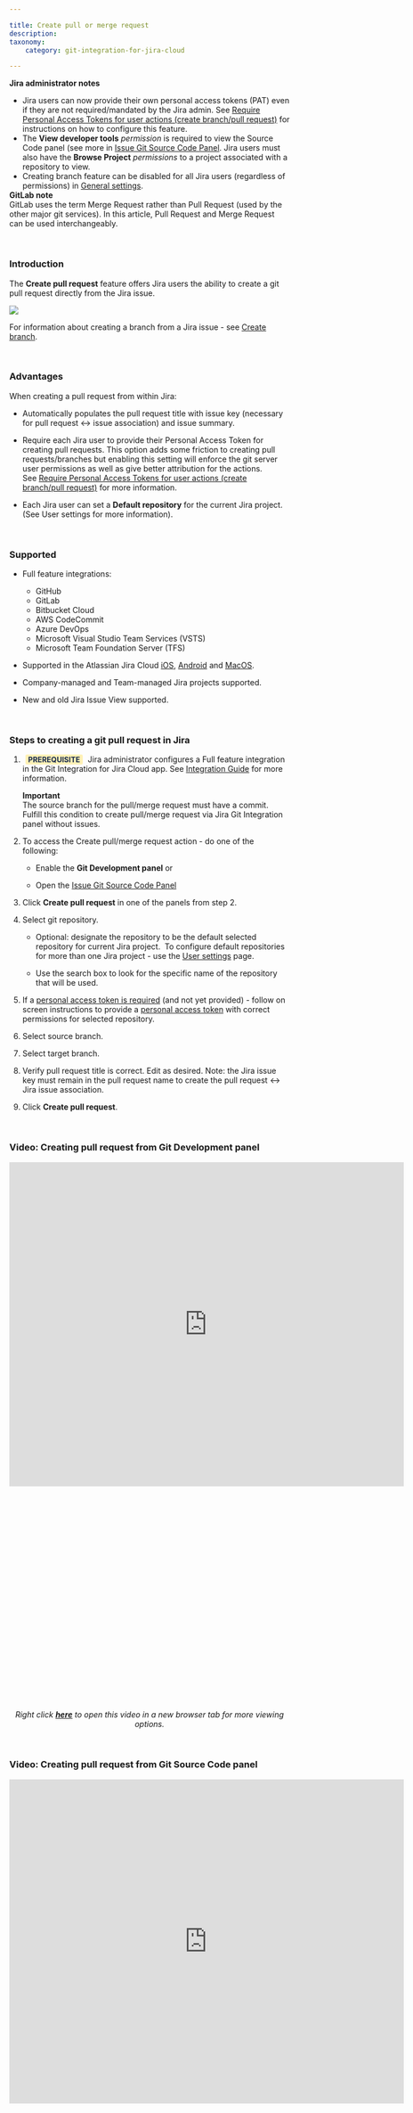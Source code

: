 ```yaml
---

title: Create pull or merge request
description:
taxonomy:
    category: git-integration-for-jira-cloud

---
```


<!-- FEATURES -->

<div class="bbb-callout bbb--info">
    <div class="irow">
    <div class="ilogobox">
        <span class="logoimg"></span>
    </div>
    <div class="imsgbox">
        <b>Jira administrator notes</b><br>
        <ul style='margin-bottom:0px'>
            <li>
                Jira users can now provide their own personal access tokens (PAT) even if they are not required/mandated by the Jira admin. See <a href="/git-integration-for-jira-cloud/require-personal-access-tokens-for-user-actions-create-branch-pull-request-gij-cloud">Require Personal Access Tokens for user actions (create branch/pull request)</a> for instructions on how to configure this feature.
            </li>
            <li>
                The <b>View developer tools</b> <i>permission</i> is required to view the Source Code panel (see more in <a href="/git-integration-for-jira-cloud/issue-git-source-code-panel-gij-cloud">Issue Git Source Code Panel</a>. Jira users must also have the <b>Browse Project</b> <i>permissions</i> to a project associated with a repository to view.
            </li>
            <li>
                Creating branch feature can be disabled for all Jira users (regardless of permissions) in <a href="/git-integration-for-jira-cloud/git-integration-options-gij-cloud#enable-create-pull--merge-request">General settings</a>.
            </li>
        </ul>
    </div>
    </div>
</div>

<div class="bbb-callout bbb--note">
    <div class="irow">
    <div class="ilogobox">
        <span class="logoimg"></span>
    </div>
    <div class="imsgbox">
        <b>GitLab note</b><br>
        GitLab uses the term Merge Request rather than Pull Request (used by the other major git services). In this article, Pull Request and Merge Request can be used interchangeably.
    </div>
    </div>
</div>

&nbsp;

### Introduction

The **Create pull request** feature offers Jira users the ability to create a git pull request directly from the Jira issue.

![](/wp-content/uploads/gij-create-pull-request.png)

For information about creating a branch from a Jira issue - see [Create branch](/git-integration-for-jira-cloud/create-branch-gij-cloud).

&nbsp;

### Advantages

When creating a pull request from within Jira:

*   Automatically populates the pull request title with issue key (necessary for pull request ↔ issue association) and issue summary.

*   Require each Jira user to provide their Personal Access Token for creating pull requests. This option adds some friction to creating pull requests/branches but enabling this setting will enforce the git server user permissions as well as give better attribution for the actions. See [Require Personal Access Tokens for user actions (create branch/pull request)](/git-integration-for-jira-cloud/require-personal-access-tokens-for-user-actions-create-branch-pull-request-gij-cloud) for more information.

*   Each Jira user can set a **Default repository** for the current Jira project. (See User settings for more information).

&nbsp;

### Supported

*   Full feature integrations:

    *   GitHub
    *   GitLab
    *   Bitbucket Cloud
    *   AWS CodeCommit
    *   Azure DevOps
    *   Microsoft Visual Studio Team Services (VSTS)
    *   Microsoft Team Foundation Server (TFS)

*   Supported in the Atlassian Jira Cloud [iOS](https://www.atlassian.com/software/jira/mobile-app), [Android](https://www.atlassian.com/software/jira/mobile-app) and [MacOS](https://www.atlassian.com/software/jira/mac).

*   Company-managed and Team-managed Jira projects supported.

*   New and old Jira Issue View supported.

&nbsp;

### Steps to creating a git pull request in Jira

1.  <b style='background-color:#FFF1B6; padding:1px 5px; color:#172A4C; border-radius:3px; margin: 0 5px; font-size: small;'>PREREQUISITE</b> Jira administrator configures a Full feature integration in the Git Integration for Jira Cloud app. See <a href='/git-integration-for-jira-cloud/integration-guide-gij-cloud'>Integration Guide</a> for more information.

    <div class="bbb-callout bbb--alert">
        <div class="irow">
        <div class="ilogobox">
            <span class="logoimg"></span>
        </div>
        <div class="imsgbox">
            <b>Important</b><br>
            The source branch for the pull/merge request must have a commit. Fulfill this condition to create pull/merge request via Jira Git Integration panel without issues.
        </div>
        </div>
    </div>

2.  To access the Create pull/merge request action - do one of the following:

    *   Enable the **Git Development panel** or

    *   Open the [Issue Git Source Code Panel](/git-integration-for-jira-cloud/issue-git-source-code-panel-gij-cloud)

3.  Click **Create pull request** in one of the panels from step 2.

4.  Select git repository.

    *   Optional: designate the repository to be the default selected repository for current Jira project.  To configure default repositories for more than one Jira project - use the [User settings](user-settings-gij-cloud/) page.

    *   Use the search box to look for the specific name of the repository that will be used.

5.  If a [personal access token is required](/git-integration-for-jira-cloud/require-personal-access-tokens-for-user-actions-create-branch-pull-request-gij-cloud) (and not yet provided) - follow on screen instructions to provide a [personal access token](/git-integration-for-jira-cloud/creating-personal-access-tokens-gij-cloud) with correct permissions for selected repository.

6.  Select source branch.

7.  Select target branch.

8.  Verify pull request title is correct. Edit as desired. Note: the Jira issue key must remain in the pull request name to create the pull request ↔ Jira issue association.

9.  Click **Create pull request**.

&nbsp;

### Video: Creating pull request from Git Development panel

<div class='embed-container' style='padding-bottom:77.71%'>
    <iframe width='709' height='582' src='https://fast.wistia.com/embed/iframe/rsccl5wxps?videoFoam=true' frameborder='0' allowfullscreen ></iframe>
</div>

<div align='center' style='margin-top:10px'>
    <i>Right click <a href='https://bigbrassband.wistia.com/medias/rsccl5wxps'><b>here</b></a> to open this video in a new browser tab for more viewing options.</i>
</div>

&nbsp;

### Video: Creating pull request from Git Source Code panel

<div class='embed-container' style='padding-bottom:77.71%'>
    <iframe width='709' height='582' src='https://fast.wistia.com/embed/iframe/zbjshija1o?videoFoam=true' frameborder='0' allowfullscreen ></iframe>
</div>

<div align='center' style='margin-top:10px'>
    <i>Right click <a href='https://bigbrassband.wistia.com/medias/zbjshija1o'><b>here</b></a> to open this video in a new browser tab for more viewing options.</i>
</div>

&nbsp;

<div class="bbb-callout bbb--info">
    <div class="irow">
    <div class="ilogobox">
        <span class="logoimg"></span>
    </div>
    <div class="imsgbox">
        If you still have a question - reach out to our <a href='https://help.gitkraken.com/git-integration-for-jira-cloud/gij-cloud-contact-support/'>Support Desk</a> or email us at <a href='mailto:support@bigbrassband.com'>support@bigbrassband.com</a>.
    </div>
    </div>
</div>

